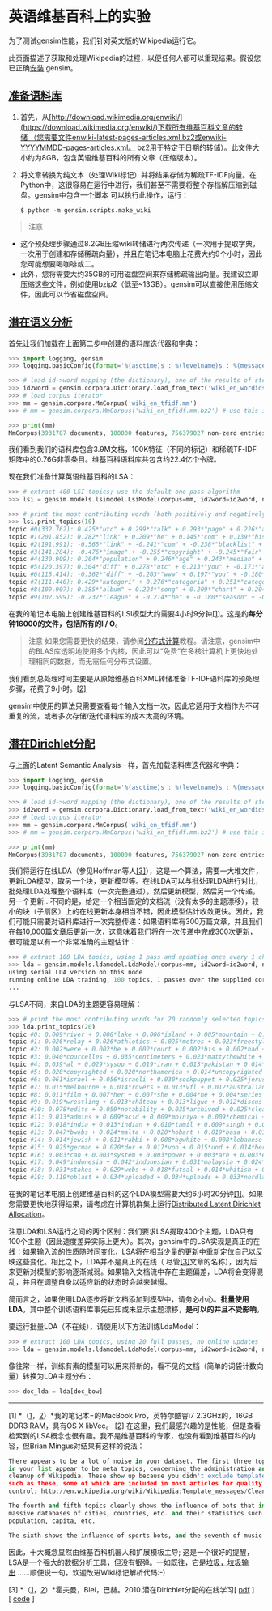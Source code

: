 # 英语维基百科上的实验

为了测试gensim性能，我们针对英文版的Wikipedia运行它。

此页面描述了获取和处理Wikipedia的过程，以便任何人都可以重现结果。假设您已正确[安装](https://radimrehurek.com/gensim/install.html) gensim。[](https://radimrehurek.com/gensim/install.html)

## [准备语料库](https://radimrehurek.com/gensim/wiki.html#preparing-the-corpus "永久链接到这个标题")

1. 首先，从[http://download.wikimedia.org/enwiki/](https://download.wikimedia.org/enwiki/)下载所有维基百科文章的转储 （您需要文件enwiki-latest-pages-articles.xml.bz2或enwiki-YYYYMMDD-pages-articles.xml。 bz2用于特定于日期的转储）。此文件大小约为8GB，包含英语维基百科的所有文章（压缩版本）。

2. 将文章转换为纯文本（处理Wiki标记）并将结果存储为稀疏TF-IDF向量。在Python中，这很容易在运行中进行，我们甚至不需要将整个存档解压缩到磁盘。gensim中包含一个脚本 可以执行此操作，运行：

    `$ python -m gensim.scripts.make_wiki`
    
> 注意
* 这个预处理步骤通过8.2GB压缩wiki转储进行两次传递（一次用于提取字典，一次用于创建和存储稀疏向量），并且在笔记本电脑上花费大约9个小时，因此您可能想要喝咖啡或二。
* 此外，您将需要大约35GB的可用磁盘空间来存储稀疏输出向量。我建议立即压缩这些文件，例如使用bzip2（低至~13GB）。gensim可以直接使用压缩文件，因此可以节省磁盘空间。

## [潜在语义分析](https://radimrehurek.com/gensim/wiki.html#latent-semantic-analysis "永久链接到这个标题")

首先让我们加载在上面第二步中创建的语料库迭代器和字典：

```py
>>> import logging, gensim
>>> logging.basicConfig(format='%(asctime)s : %(levelname)s : %(message)s', level=logging.INFO)

>>> # load id->word mapping (the dictionary), one of the results of step 2 above
>>> id2word = gensim.corpora.Dictionary.load_from_text('wiki_en_wordids.txt')
>>> # load corpus iterator
>>> mm = gensim.corpora.MmCorpus('wiki_en_tfidf.mm')
>>> # mm = gensim.corpora.MmCorpus('wiki_en_tfidf.mm.bz2') # use this if you compressed the TFIDF output (recommended)

>>> print(mm)
MmCorpus(3931787 documents, 100000 features, 756379027 non-zero entries)
```

我们看到我们的语料库包含3.9M文档，100K特征（不同的标记）和稀疏TF-IDF矩阵中的0.76G非零条目。维基百科语料库共包含约22.4亿个令牌。

现在我们准备计算英语维基百科的LSA：

```py
>>> # extract 400 LSI topics; use the default one-pass algorithm
>>> lsi = gensim.models.lsimodel.LsiModel(corpus=mm, id2word=id2word, num_topics=400)

>>> # print the most contributing words (both positively and negatively) for each of the first ten topics
>>> lsi.print_topics(10)
topic #0(332.762): 0.425*"utc" + 0.299*"talk" + 0.293*"page" + 0.226*"article" + 0.224*"delete" + 0.216*"discussion" + 0.205*"deletion" + 0.198*"should" + 0.146*"debate" + 0.132*"be"
topic #1(201.852): 0.282*"link" + 0.209*"he" + 0.145*"com" + 0.139*"his" + -0.137*"page" + -0.118*"delete" + 0.114*"blacklist" + -0.108*"deletion" + -0.105*"discussion" + 0.100*"diff"
topic #2(191.991): -0.565*"link" + -0.241*"com" + -0.238*"blacklist" + -0.202*"diff" + -0.193*"additions" + -0.182*"users" + -0.158*"coibot" + -0.136*"user" + 0.133*"he" + -0.130*"resolves"
topic #3(141.284): -0.476*"image" + -0.255*"copyright" + -0.245*"fair" + -0.225*"use" + -0.173*"album" + -0.163*"cover" + -0.155*"resolution" + -0.141*"licensing" + 0.137*"he" + -0.121*"copies"
topic #4(130.909): 0.264*"population" + 0.246*"age" + 0.243*"median" + 0.213*"income" + 0.195*"census" + -0.189*"he" + 0.184*"households" + 0.175*"were" + 0.167*"females" + 0.166*"males"
topic #5(120.397): 0.304*"diff" + 0.278*"utc" + 0.213*"you" + -0.171*"additions" + 0.165*"talk" + -0.159*"image" + 0.159*"undo" + 0.155*"www" + -0.152*"page" + 0.148*"contribs"
topic #6(115.414): -0.362*"diff" + -0.203*"www" + 0.197*"you" + -0.180*"undo" + -0.180*"kategori" + 0.164*"users" + 0.157*"additions" + -0.150*"contribs" + -0.139*"he" + -0.136*"image"
topic #7(111.440): 0.429*"kategori" + 0.276*"categoria" + 0.251*"category" + 0.207*"kategorija" + 0.198*"kategorie" + -0.188*"diff" + 0.163*"категория" + 0.153*"categoría" + 0.139*"kategoria" + 0.133*"categorie"
topic #8(109.907): 0.385*"album" + 0.224*"song" + 0.209*"chart" + 0.204*"band" + 0.169*"released" + 0.151*"music" + 0.142*"diff" + 0.141*"vocals" + 0.138*"she" + 0.132*"guitar"
topic #9(102.599): -0.237*"league" + -0.214*"he" + -0.180*"season" + -0.174*"football" + -0.166*"team" + 0.159*"station" + -0.137*"played" + -0.131*"cup" + 0.131*"she" + -0.128*"utc"
```

在我的笔记本电脑上创建维基百科的LSI模型大约需要4小时9分钟[[1]](https://radimrehurek.com/gensim/wiki.html#id6)。这是约**每分钟16000的文件，包括所有的I / O**。

> 注意
如果您需要更快的结果，请参阅[分布式计算](https://radimrehurek.com/gensim/distributed.html)教程。请注意，gensim中的BLAS库透明地使用多个内核，因此可以“免费”在多核计算机上更快地处理相同的数据，而无需任何分布式设置。

我们看到总处理时间主要是从原始维基百科XML转储准备TF-IDF语料库的预处理步骤，花费了9小时。[[2]](https://radimrehurek.com/gensim/wiki.html#id7)

gensim中使用的算法只需要查看每个输入文档一次，因此它适用于文档作为不可重复的流，或者多次存储/迭代语料库的成本太高的环境。


## [潜在Dirichlet分配](https://radimrehurek.com/gensim/wiki.html#latent-dirichlet-allocation "永久链接到这个标题")

与上面的Latent Semantic Analysis一样，首先加载语料库迭代器和字典：

```py
>>> import logging, gensim
>>> logging.basicConfig(format='%(asctime)s : %(levelname)s : %(message)s', level=logging.INFO)

>>> # load id->word mapping (the dictionary), one of the results of step 2 above
>>> id2word = gensim.corpora.Dictionary.load_from_text('wiki_en_wordids.txt')
>>> # load corpus iterator
>>> mm = gensim.corpora.MmCorpus('wiki_en_tfidf.mm')
>>> # mm = gensim.corpora.MmCorpus('wiki_en_tfidf.mm.bz2') # use this if you compressed the TFIDF output

>>> print(mm)
MmCorpus(3931787 documents, 100000 features, 756379027 non-zero entries)
```

我们将运行在线LDA（参见Hoffman等人[[3]](https://radimrehurek.com/gensim/wiki.html#id8)），这是一个算法，需要一大堆文件，更新LDA模型，取另一个块，更新模型等。在线LDA可以与批处理LDA进行对比，批处理LDA处理整个语料库（一次完整通过），然后更新模型，然后另一个传递，另一个更新...不同的是，给定一个相当固定的文档流（没有太多的主题漂移），较小的块（子扇区）上的在线更新本身相当不错，因此模型估计收敛更快。因此，我们可能只需要对语料库进行一次完整传递：如果语料库有300万篇文章，并且我们在每10,000篇文章后更新一次，这意味着我们将在一次传递中完成300次更新，很可能足以有一个非常准确的主题估计：

```py
>>> # extract 100 LDA topics, using 1 pass and updating once every 1 chunk (10,000 documents)
>>> lda = gensim.models.ldamodel.LdaModel(corpus=mm, id2word=id2word, num_topics=100, update_every=1, chunksize=10000, passes=1)
using serial LDA version on this node
running online LDA training, 100 topics, 1 passes over the supplied corpus of 3931787 documents, updating model once every 10000 documents
...
```

与LSA不同，来自LDA的主题更容易理解：

```py
>>> # print the most contributing words for 20 randomly selected topics
>>> lda.print_topics(20)
topic #0: 0.009*river + 0.008*lake + 0.006*island + 0.005*mountain + 0.004*area + 0.004*park + 0.004*antarctic + 0.004*south + 0.004*mountains + 0.004*dam
topic #1: 0.026*relay + 0.026*athletics + 0.025*metres + 0.023*freestyle + 0.022*hurdles + 0.020*ret + 0.017*divisão + 0.017*athletes + 0.016*bundesliga + 0.014*medals
topic #2: 0.002*were + 0.002*he + 0.002*court + 0.002*his + 0.002*had + 0.002*law + 0.002*government + 0.002*police + 0.002*patrolling + 0.002*their
topic #3: 0.040*courcelles + 0.035*centimeters + 0.023*mattythewhite + 0.021*wine + 0.019*stamps + 0.018*oko + 0.017*perennial + 0.014*stubs + 0.012*ovate + 0.011*greyish
topic #4: 0.039*al + 0.029*sysop + 0.019*iran + 0.015*pakistan + 0.014*ali + 0.013*arab + 0.010*islamic + 0.010*arabic + 0.010*saudi + 0.010*muhammad
topic #5: 0.020*copyrighted + 0.020*northamerica + 0.014*uncopyrighted + 0.007*rihanna + 0.005*cloudz + 0.005*knowles + 0.004*gaga + 0.004*zombie + 0.004*wigan + 0.003*maccabi
topic #6: 0.061*israel + 0.056*israeli + 0.030*sockpuppet + 0.025*jerusalem + 0.025*tel + 0.023*aviv + 0.022*palestinian + 0.019*ifk + 0.016*palestine + 0.014*hebrew
topic #7: 0.015*melbourne + 0.014*rovers + 0.013*vfl + 0.012*australian + 0.012*wanderers + 0.011*afl + 0.008*dinamo + 0.008*queensland + 0.008*tracklist + 0.008*brisbane
topic #8: 0.011*film + 0.007*her + 0.007*she + 0.004*he + 0.004*series + 0.004*his + 0.004*episode + 0.003*films + 0.003*television + 0.003*best
topic #9: 0.019*wrestling + 0.013*château + 0.013*ligue + 0.012*discus + 0.012*estonian + 0.009*uci + 0.008*hockeyarchives + 0.008*wwe + 0.008*estonia + 0.007*reign
topic #10: 0.078*edits + 0.059*notability + 0.035*archived + 0.025*clearer + 0.022*speedy + 0.021*deleted + 0.016*hook + 0.015*checkuser + 0.014*ron + 0.011*nominator
topic #11: 0.013*admins + 0.009*acid + 0.009*molniya + 0.009*chemical + 0.007*ch + 0.007*chemistry + 0.007*compound + 0.007*anemone + 0.006*mg + 0.006*reaction
topic #12: 0.018*india + 0.013*indian + 0.010*tamil + 0.009*singh + 0.008*film + 0.008*temple + 0.006*kumar + 0.006*hindi + 0.006*delhi + 0.005*bengal
topic #13: 0.047*bwebs + 0.024*malta + 0.020*hobart + 0.019*basa + 0.019*columella + 0.019*huon + 0.018*tasmania + 0.016*popups + 0.014*tasmanian + 0.014*modèle
topic #14: 0.014*jewish + 0.011*rabbi + 0.008*bgwhite + 0.008*lebanese + 0.007*lebanon + 0.006*homs + 0.005*beirut + 0.004*jews + 0.004*hebrew + 0.004*caligari
topic #15: 0.025*german + 0.020*der + 0.017*von + 0.015*und + 0.014*berlin + 0.012*germany + 0.012*die + 0.010*des + 0.008*kategorie + 0.007*cross
topic #16: 0.003*can + 0.003*system + 0.003*power + 0.003*are + 0.003*energy + 0.002*data + 0.002*be + 0.002*used + 0.002*or + 0.002*using
topic #17: 0.049*indonesia + 0.042*indonesian + 0.031*malaysia + 0.024*singapore + 0.022*greek + 0.021*jakarta + 0.016*greece + 0.015*dord + 0.014*athens + 0.011*malaysian
topic #18: 0.031*stakes + 0.029*webs + 0.018*futsal + 0.014*whitish + 0.013*hyun + 0.012*thoroughbred + 0.012*dnf + 0.012*jockey + 0.011*medalists + 0.011*racehorse
topic #19: 0.119*oblast + 0.034*uploaded + 0.034*uploads + 0.033*nordland + 0.025*selsoviet + 0.023*raion + 0.022*krai + 0.018*okrug + 0.015*hålogaland + 0.015*russiae + 0.020*manga + 0.017*dragon + 0.012*theme + 0.011*dvd + 0.011*super + 0.011*hunter + 0.009*ash + 0.009*dream + 0.009*angel
```

在我的笔记本电脑上创建维基百科的这个LDA模型需要大约6小时20分钟[[1]](https://radimrehurek.com/gensim/wiki.html#id6)。如果您需要更快地获得结果，请考虑在计算机群集上运行[Distributed Latent Dirichlet Allocation](https://radimrehurek.com/gensim/dist_lda.html)。

注意LDA和LSA运行之间的两个区别：我们要求LSA提取400个主题，LDA只有100个主题（因此速度差异实际上更大）。其次，gensim中的LSA实现是真正的在线：如果输入流的性质随时间变化，LSA将在相当少量的更新中重新定位自己以反映这些变化。相比之下，LDA并不是真正的在线（ 尽管[[3]](https://radimrehurek.com/gensim/wiki.html#id8)文章的名称），因为后来更新对模型的影响逐渐减弱。如果输入文档流中存在主题偏差，LDA将会变得混乱，并且在调整自身以适应新的状态时会越来越慢。

简而言之，如果使用LDA逐步将新文档添加到模型中，请务必小心。**批量使用LDA**，其中整个训练语料库事先已知或未显示主题漂移，**是可以的并且不受影响**。

要运行批量LDA（不在线），请使用以下方法训练LdaModel：

```py
>>> # extract 100 LDA topics, using 20 full passes, no online updates
>>> lda = gensim.models.ldamodel.LdaModel(corpus=mm, id2word=id2word, num_topics=100, update_every=0, passes=20)
```

像往常一样，训练有素的模型可以用来将新的，看不见的文档（简单的词袋计数向量）转换为LDA主题分布：

```py
>>> doc_lda = lda[doc_bow]
```

---

[1] *（[1](https://radimrehurek.com/gensim/wiki.html#id1)，[2](https://radimrehurek.com/gensim/wiki.html#id4)）*我的笔记本=的MacBook Pro，英特尔酷睿i7 2.3GHz的，16GB DDR3 RAM，具有OS X libVec。 
[[2]](https://radimrehurek.com/gensim/wiki.html#id2)
在这里，我们最感兴趣的是性能，但是查看检索到的LSA概念也很有趣。我不是维基百科的专家，也没有看到维基百科的内容，但Brian Mingus对结果有这样的说法：

```py
There appears to be a lot of noise in your dataset. The first three topics
in your list appear to be meta topics, concerning the administration and
cleanup of Wikipedia. These show up because you didn't exclude templates
such as these, some of which are included in most articles for quality
control: http://en.wikipedia.org/wiki/Wikipedia:Template_messages/Cleanup

The fourth and fifth topics clearly shows the influence of bots that import
massive databases of cities, countries, etc. and their statistics such as
population, capita, etc.

The sixth shows the influence of sports bots, and the seventh of music bots.
```

因此，十大概念显然由维基百科机器人和扩展模板主导; 这是一个很好的提醒，LSA是一个强大的数据分析工具，但没有银弹。一如既往，它是[垃圾，垃圾输出](https://en.wikipedia.org/wiki/Garbage_In,_Garbage_Out) ......顺便说一句，欢迎改进Wiki标记解析代码:-)

[3] *（[1](https://radimrehurek.com/gensim/wiki.html#id3)，[2](https://radimrehurek.com/gensim/wiki.html#id5)）*霍夫曼，Blei，巴赫。2010.潜在Dirichlet分配的在线学习[ [pdf](https://www.cs.princeton.edu/~blei/papers/HoffmanBleiBach2010b.pdf) ] [ [code](https://www.cs.princeton.edu/~mdhoffma/) ]
